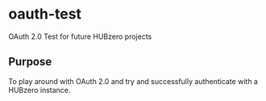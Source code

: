 # oauth-test
OAuth 2.0 Test for future HUBzero projects

## Purpose
To play around with OAuth 2.0 and try and successfully authenticate with a HUBzero instance.


